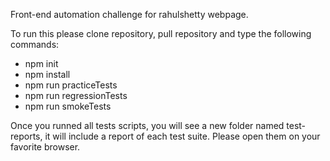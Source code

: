Front-end automation challenge for rahulshetty webpage.

To run this please clone repository, pull repository and type the following commands:

- npm init
- npm install
- npm run practiceTests
- npm run regressionTests
- npm run smokeTests

Once you runned all tests scripts, you will see a new folder named test-reports, it will include a report of each test suite. Please open them on your favorite browser.
